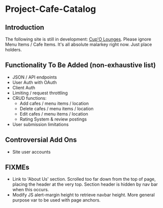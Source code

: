 # Project-Cafe-Catalog

## Introduction
The following site is still in development: [Cup'O Lounges](http://erikgrootendorst.com).
Please ignore Menu Items / Cafe Items. It's all absolute malarkey right now. Just place holders.

## Functionality To Be Added (non-exhaustive list)

- JSON / API endpoints
- User Auth with OAuth
- Client Auth
- Limiting / request throttling
- CRUD functions:
  * Add cafes / menu items / location
  * Delete cafes / menu items / location
  * Edit cafes / menu items / location
  * Rating System & review postings
- User submission limitations

## Controversial Add Ons
- Site user accounts

## FIXMEs
- Link to 'About Us' section. Scrolled too far down from the top of page, placing the header at the very top. Section header is hidden by nav bar when this occurs.
- Modify JS alert-margin height to retrieve navbar height. More general purpose var to be used with page anchors.
